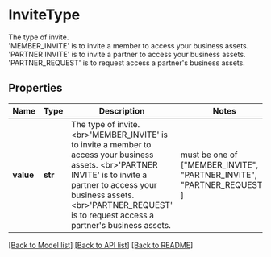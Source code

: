 # InviteType

The type of invite. <br>'MEMBER_INVITE' is to invite a member to access your business assets. <br>'PARTNER INVITE' is to invite a partner to access your business assets. <br>'PARTNER_REQUEST' is to request access a partner's business assets.

## Properties
Name | Type | Description | Notes
------------ | ------------- | ------------- | -------------
**value** | **str** | The type of invite. &lt;br&gt;&#39;MEMBER_INVITE&#39; is to invite a member to access your business assets. &lt;br&gt;&#39;PARTNER INVITE&#39; is to invite a partner to access your business assets. &lt;br&gt;&#39;PARTNER_REQUEST&#39; is to request access a partner&#39;s business assets. |  must be one of ["MEMBER_INVITE", "PARTNER_INVITE", "PARTNER_REQUEST", ]

[[Back to Model list]](../README.md#documentation-for-models) [[Back to API list]](../README.md#documentation-for-api-endpoints) [[Back to README]](../README.md)


